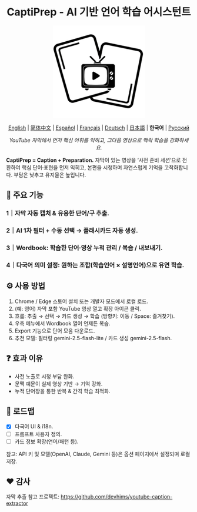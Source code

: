 <h1 align="center">
  <strong>CaptiPrep - AI 기반 언어 학습 어시스턴트</strong>
</h1>

<p align="center">
  <a href="https://github.com/jeanchristophe13v/CaptiPrep">
    <img src="icon.png?raw=true" alt="CaptiPrep 아이콘" width="250" />
  </a>
</p>

<p align="center">
 <a href="README.md">English</a> | <a href="README.zh_CN.md">简体中文</a> | <a href="README.es.md">Español</a> | <a href="README.fr.md">Français</a> | <a href="README.de.md">Deutsch</a> | <a href="README.ja.md">日本語</a> | <b>한국어</b> | <a href="README.ru.md">Русский</a>
</p>

<p align="center"><em>YouTube 자막에서 먼저 핵심 어휘를 익히고, 그다음 영상으로 맥락 학습을 강화하세요.</em></p>

**CaptiPrep = Caption + Preparation.** 자막이 있는 영상을 ‘사전 준비 세션’으로 전환하여 핵심 단어·표현을 먼저 익히고, 본편을 시청하며 자연스럽게 기억을 고착화합니다. 부담은 낮추고 유지율은 높입니다.

## 🤔 주요 기능
### 1｜자막 자동 캡처 & 유용한 단어/구 추출.
### 2｜AI 1차 필터 + 수동 선택 → 플래시카드 자동 생성.
### 3｜Wordbook: 학습한 단어·영상 누적 관리 / 복습 / 내보내기.
### 4｜다국어 의미 설정: 원하는 조합(학습언어 × 설명언어)으로 유연 학습.

## ⚙️ 사용 방법
1. Chrome / Edge 스토어 설치 또는 개발자 모드에서 로컬 로드.
2. (예: 영어) 자막 포함 YouTube 영상 열고 확장 아이콘 클릭.
3. 흐름: 추출 → 선택 → 카드 생성 → 학습 (방향키: 이동 / Space: 즐겨찾기).
4. 우측 메뉴에서 Wordbook 열어 언제든 복습.
5. Export 기능으로 단어 모음 다운로드.
6. 추천 모델: 필터링 gemini-2.5-flash-lite / 카드 생성 gemini-2.5-flash.

## ❓ 효과 이유
- 사전 노출로 시청 부담 완화.
- 문맥 예문이 실제 영상 기반 → 기억 강화.
- 누적 단어장을 통한 반복 & 간격 학습 최적화.

## 🧾 로드맵
- [x] 다국어 UI & i18n.
- [ ] 프롬프트 사용자 정의.
- [ ] 카드 정보 확장(연어/패턴 등).

참고: API 키 및 모델(OpenAI, Claude, Gemini 등)은 옵션 페이지에서 설정되며 로컬 저장.

## ❤️ 감사
자막 추출 참고 프로젝트:
https://github.com/devhims/youtube-caption-extractor
